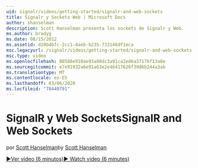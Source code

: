 ```yaml
---
uid: signalr/videos/getting-started/signalr-and-web-sockets
title: Signalr y Sockets Web | Microsoft Docs
author: shanselman
description: Scott Hanselman presenta los sockets de Signalr y Web.
ms.author: bradyg
ms.date: 08/15/2012
ms.assetid: d20b4bfc-2cc1-4aeb-b235-733146df1eca
msc.legacyurl: /signalr/videos/getting-started/signalr-and-web-sockets
msc.type: video
ms.openlocfilehash: 00588e910ae93a80dc3a91ca2ed6a37176f13a8e
ms.sourcegitcommit: e7e91932a6e91a63e2e46417626f39d6b244a3ab
ms.translationtype: MT
ms.contentlocale: es-ES
ms.lasthandoff: 03/06/2020
ms.locfileid: "78449791"
---
```

# <a name="signalr-and-web-sockets"></a><span data-ttu-id="6ab52-103">SignalR y Web Sockets</span><span class="sxs-lookup"><span data-stu-id="6ab52-103">SignalR and Web Sockets</span></span>

<span data-ttu-id="6ab52-104">por [Scott Hanselman](https://github.com/shanselman)</span><span class="sxs-lookup"><span data-stu-id="6ab52-104">by [Scott Hanselman](https://github.com/shanselman)</span></span>

[<span data-ttu-id="6ab52-105">&#9654;Ver vídeo (6 minutos)</span><span class="sxs-lookup"><span data-stu-id="6ab52-105">&#9654; Watch video (6 minutes)</span></span>](https://channel9.msdn.com/Blogs/ASP-NET-Site-Videos/signalr-and-web-sockets)
